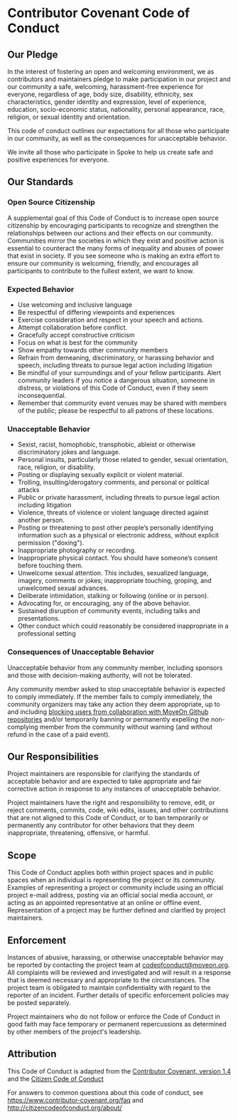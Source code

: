 # Contributor Covenant Code of Conduct

## Our Pledge

In the interest of fostering an open and welcoming environment, we as
contributors and maintainers pledge to make participation in our project and
our community a safe, welcoming, harassment-free experience for everyone, regardless of age, body
size, disability, ethnicity, sex characteristics, gender identity and expression,
level of experience, education, socio-economic status, nationality, personal
appearance, race, religion, or sexual identity and orientation.

This code of conduct outlines our expectations for all those who participate
in our community, as well as the consequences for unacceptable behavior.

We invite all those who participate in Spoke to help us create safe
and positive experiences for everyone.


## Our Standards

### Open Source Citizenship

A supplemental goal of this Code of Conduct is to increase open source citizenship by encouraging participants to recognize and strengthen the relationships between our actions and their effects on our community.
Communities mirror the societies in which they exist and positive action is essential to counteract the many forms of inequality and abuses of power that exist in society.
If you see someone who is making an extra effort to ensure our community is welcoming, friendly, and encourages all participants to contribute to the fullest extent, we want to know.

### Expected Behavior

* Use welcoming and inclusive language
* Be respectful of differing viewpoints and experiences
* Exercise consideration and respect in your speech and actions.
* Attempt collaboration before conflict.
* Gracefully accept constructive criticism
* Focus on what is best for the community
* Show empathy towards other community members
* Refrain from demeaning, discriminatory, or harassing behavior and speech, including threats to pursue legal action including litigation
* Be mindful of your surroundings and of your fellow participants. Alert community leaders if you notice a dangerous situation, someone in distress, or violations of this Code of Conduct, even if they seem inconsequential.
* Remember that community event venues may be shared with members of the public; please be respectful to all patrons of these locations.

### Unacceptable Behavior

* Sexist, racist, homophobic, transphobic, ableist or otherwise discriminatory jokes and language.
* Personal insults, particularly those related to gender, sexual orientation, race, religion, or disability.
* Posting or displaying sexually explicit or violent material.
* Trolling, insulting/derogatory comments, and personal or political attacks
* Public or private harassment, including threats to pursue legal action including litigation
* Violence, threats of violence or violent language directed against another person.
* Posting or threatening to post other people’s personally identifying information such as a physical or electronic address, without explicit permission ("doxing").
* Inappropriate photography or recording.
* Inappropriate physical contact. You should have someone’s consent before touching them.
* Unwelcome sexual attention. This includes, sexualized language, imagery, comments or jokes; inappropriate touching, groping, and unwelcomed sexual advances.
* Deliberate intimidation, stalking or following (online or in person).
* Advocating for, or encouraging, any of the above behavior.
* Sustained disruption of community events, including talks and presentations.
* Other conduct which could reasonably be considered inappropriate in a professional setting

### Consequences of Unacceptable Behavior

Unacceptable behavior from any community member, including sponsors and those with decision-making authority, will not be tolerated.

Any community member asked to stop unacceptable behavior is expected to comply immediately. If the member fails to comply immediately, the community organizers may take any action they deem appropriate, up to and including [blocking users from collaboration with MoveOn Github repositories](https://help.github.com/en/articles/blocking-a-user-from-your-organization) and/or temporarily banning or permanently expelling the non-complying member from the community without warning (and without refund in the case of a paid event).

## Our Responsibilities

Project maintainers are responsible for clarifying the standards of acceptable
behavior and are expected to take appropriate and fair corrective action in
response to any instances of unacceptable behavior.

Project maintainers have the right and responsibility to remove, edit, or
reject comments, commits, code, wiki edits, issues, and other contributions
that are not aligned to this Code of Conduct, or to ban temporarily or
permanently any contributor for other behaviors that they deem inappropriate,
threatening, offensive, or harmful.

## Scope

This Code of Conduct applies both within project spaces and in public spaces
when an individual is representing the project or its community. Examples of
representing a project or community include using an official project e-mail
address, posting via an official social media account, or acting as an appointed
representative at an online or offline event. Representation of a project may be
further defined and clarified by project maintainers.

## Enforcement

Instances of abusive, harassing, or otherwise unacceptable behavior may be
reported by contacting the project team at codeofconduct@moveon.org. All
complaints will be reviewed and investigated and will result in a response that
is deemed necessary and appropriate to the circumstances. The project team is
obligated to maintain confidentiality with regard to the reporter of an incident.
Further details of specific enforcement policies may be posted separately.

Project maintainers who do not follow or enforce the Code of Conduct in good
faith may face temporary or permanent repercussions as determined by other
members of the project's leadership.

## Attribution

This Code of Conduct is adapted from the [Contributor Covenant, version 1.4](https://www.contributor-covenant.org/version/1/4/code-of-conduct.html) and the [Citizen Code of Conduct](http://citizencodeofconduct.org/)

For answers to common questions about this code of conduct, see
https://www.contributor-covenant.org/faq
and http://citizencodeofconduct.org/about/
